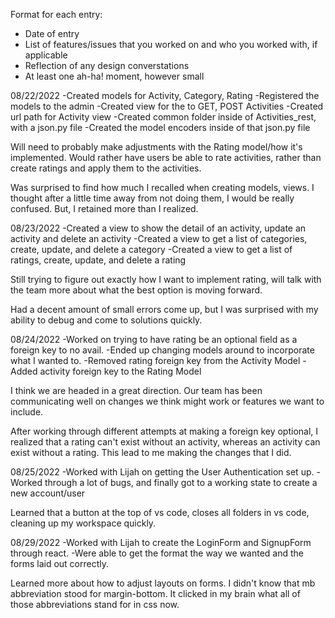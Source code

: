 Format for each entry:

- Date of entry
- List of features/issues that you worked on and who you worked with, if applicable
- Reflection of any design converstations
- At least one ah-ha! moment, however small

08/22/2022
-Created models for Activity, Category, Rating
-Registered the models to the admin
-Created view for the to GET, POST Activities
-Created url path for Activity view
-Created common folder inside of Activities_rest, with a json.py file
-Created the model encoders inside of that json.py file

Will need to probably make adjustments with the Rating model/how it's implemented. Would rather have users be able to rate activities, rather than create ratings and apply them to the activities.

Was surprised to find how much I recalled when creating models, views. I thought after a little time away from not doing them, I would be really confused. But, I retained more than I realized.


08/23/2022
-Created a view to show the detail of an activity, update an activity and delete an activity
-Created a view to get a list of categories, create, update, and delete a category
-Created a view to get a list of ratings, create, update, and delete a rating

Still trying to figure out exactly how I want to implement rating, will talk with the team more about what the best option is moving forward.

Had a decent amount of small errors come up, but I was surprised with my ability to debug and come to solutions quickly.

08/24/2022
-Worked on trying to have rating be an optional field as a foreign key to no avail.
-Ended up changing models around to incorporate what I wanted to.
-Removed rating foreign key from the Activity Model
-Added activity foreign key to the Rating Model

I think we are headed in a great direction. Our team has been communicating well on changes we think might work or features we want to include. 

After working through different attempts at making a foreign key optional, I realized that a rating can't exist without an activity, whereas an activity can exist without a rating. This lead to me making the changes that I did.


08/25/2022
-Worked with Lijah on getting the User Authentication set up.
-Worked through a lot of bugs,  and finally got to a working state to create a new account/user

Learned that a button at the top of vs code, closes all folders in vs code, cleaning up my workspace quickly.

08/29/2022
-Worked with Lijah to create the LoginForm and SignupForm through react.
-Were able to get the format the way we wanted and the forms laid out correctly.

Learned more about how to adjust layouts on forms. I didn't know that mb abbreviation stood for margin-bottom. It clicked in my brain what all of those abbreviations stand for in css now.